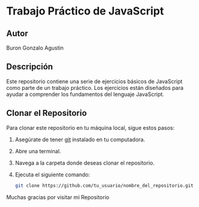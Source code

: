 # Trabajo Práctico de JavaScript

## Autor
Buron Gonzalo Agustin

## Descripción
Este repositorio contiene una serie de ejercicios básicos de JavaScript como parte de un trabajo práctico. Los ejercicios están diseñados para ayudar a comprender los fundamentos del lenguaje JavaScript.

## Clonar el Repositorio

Para clonar este repositorio en tu máquina local, sigue estos pasos:

1. Asegúrate de tener [git](https://git-scm.com/downloads) instalado en tu computadora.
2. Abre una terminal.
3. Navega a la carpeta donde deseas clonar el repositorio.
4. Ejecuta el siguiente comando:

   ```bash
   git clone https://github.com/tu_usuario/nombre_del_repositorio.git
   
Muchas gracias por visitar mi Repositorio